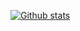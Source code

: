 
[![Github stats](https://github-readme-stats.vercel.app/api?username=pir8radio&show_icons=true&count_private=true)](#)

